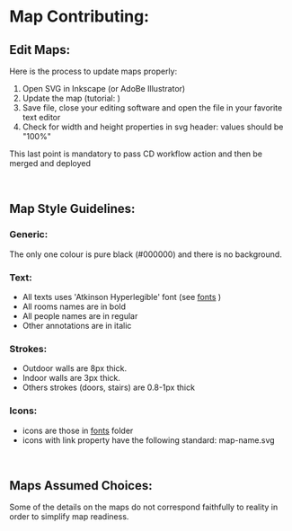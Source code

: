 # Map Contributing:

## Edit Maps:

Here is the process to update maps properly:

1. Open SVG in Inkscape (or AdoBe Illustrator) 
2. Update the map (tutorial: )
3. Save file, close your editing software and open the file in your favorite text editor
4. Check for width and height properties in svg header: values should be "100%"

This last point is mandatory to pass CD workflow action and then be merged and deployed

<br />

## Map Style Guidelines:

### Generic:

The only one colour is pure black (#000000) and there is no background.

### Text:

- All texts uses 'Atkinson Hyperlegible' font (see [fonts](../how-to.md/) )
- All rooms names are in bold
- All people names are in regular
- Other annotations are in italic

### Strokes:

- Outdoor walls are 8px thick.
- Indoor walls are 3px thick.
- Others strokes (doors, stairs) are 0.8-1px thick

### Icons:

- icons are those in [fonts](../fonts/) folder
- icons with link property have the following standard: map-name.svg

<br />

## Maps Assumed Choices:

Some of the details on the maps do not correspond faithfully to reality in order to simplify map readiness.
